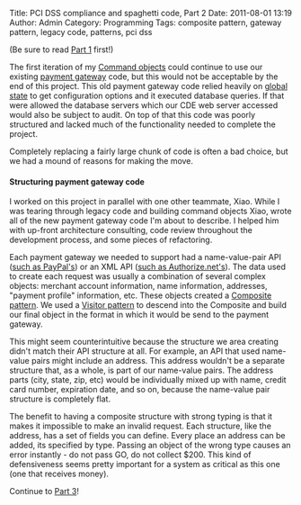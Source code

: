 Title: PCI DSS compliance and spaghetti code, Part 2
Date: 2011-08-01 13:19
Author: Admin
Category: Programming
Tags: composite pattern, gateway pattern, legacy code, patterns, pci dss

(Be sure to read [Part 1][] first!)

</p>

The first iteration of my [Command objects][] could continue to use our
existing [payment gateway][] code, but this would not be acceptable by
the end of this project. This old payment gateway code relied heavily on
[global state][] to get configuration options and it executed database
queries. If that were allowed the database servers which our CDE web
server accessed would also be subject to audit. On top of that this code
was poorly structured and lacked much of the functionality needed to
complete the project.

</p>

Completely replacing a fairly large chunk of code is often a bad choice,
but we had a mound of reasons for making the move.

</p>

#### Structuring payment gateway code

</p>

I worked on this project in parallel with one other teammate, Xiao.
While I was tearing through legacy code and building command objects
Xiao, wrote all of the new payment gateway code I'm about to describe. I
helped him with up-front architecture consulting, code review throughout
the development process, and some pieces of refactoring.

</p>

Each payment gateway we needed to support had a name-value-pair API
([such as PayPal's][]) or an XML API ([such as Authorize.net's][]). The
data used to create each request was usually a combination of several
complex objects: merchant account information, name information,
addresses, "payment profile" information, etc. These objects created a
[Composite pattern][]. We used a [Visitor pattern][] to descend into the
Composite and build our final object in the format in which it would be
send to the payment gateway.

</p>

This might seem counterintuitive because the structure we area creating
didn't match their API structure at all. For example, an API that used
name-value pairs might include an address. This address wouldn't be a
separate structure that, as a whole, is part of our name-value pairs.
The address parts (city, state, zip, etc) would be individually mixed up
with name, credit card number, expiration date, and so on, because the
name-value pair structure is completely flat.

</p>

The benefit to having a composite structure with strong typing is that
it makes it impossible to make an invalid request. Each structure, like
the address, has a set of fields you can define. Every place an address
can be added, its specified by type. Passing an object of the wrong type
causes an error instantly - do not pass GO, do not collect \$200. This
kind of defensiveness seems pretty important for a system as critical as
this one (one that receives money).

</p>

Continue to [Part 3][]!

</p>

  [Part 1]: http://blog.bywires.com/2011/02/pci-dss-compliance-and-spaghetti-code.html
  [Command objects]: http://en.wikipedia.org/wiki/Command_pattern
  [payment gateway]: http://en.wikipedia.org/wiki/Payment_gateway
  [global state]: http://misko.hevery.com/code-reviewers-guide/flaw-brittle-global-state-singletons/
  [such as PayPal's]: https://cms.paypal.com/us/cgi-bin/?cmd=_render-content&content_ID=developer/e_howto_api_NVPAPIBasics
  [such as Authorize.net's]: http://www.authorize.net/support/ARB_guide.pdf
  [Composite pattern]: http://en.wikipedia.org/wiki/Composite_pattern
  [Visitor pattern]: http://en.wikipedia.org/wiki/Visitor_pattern
  [Part 3]: http://blog.bywires.com/2011/08/pci-dss-compliance-and-spaghetti-code_4387.html
